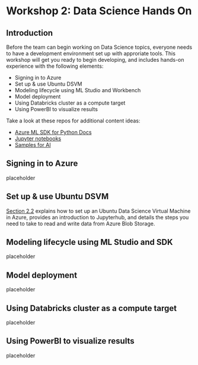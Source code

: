 # Workshop 2: Data Science Hands On

## Introduction

Before the team can begin working on Data Science topics, everyone needs to have a development environment set up with approriate tools. This workshop will get you ready to begin developing, and includes hands-on experience with the following elements:

* Signing in to Azure
* Set up & use Ubuntu DSVM
* Modeling lifecycle using ML Studio and Workbench
* Model deployment
* Using Databricks cluster as a compute target
* Using PowerBI to visualize results

Take a look at these repos for additional content ideas:

* [Azure ML SDK for Python Docs](https://docs.microsoft.com/en-us/python/api/overview/azure/ml/intro?view=azure-ml-py)
* [Jupyter notebooks](https://github.com/Azure/MachineLearningNotebooks)
* [Samples for AI](https://github.com/Microsoft/samples-for-ai)

## Signing in to Azure

placeholder

## Set up & use Ubuntu DSVM

[Section 2.2](02.2-DSVM.md) explains how to set up an Ubuntu Data Science Virtual Machine in Azure, provides an introduction to Jupyterhub, and details the steps you need to take to read and write data from Azure Blob Storage.

## Modeling lifecycle using ML Studio and SDK

placeholder

## Model deployment

placeholder

## Using Databricks cluster as a compute target

placeholder

## Using PowerBI to visualize results

placeholder